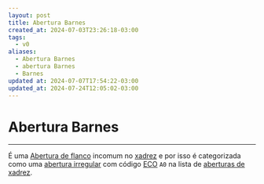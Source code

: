 ```yaml
---
layout: post
title: Abertura Barnes
created_at: 2024-07-03T23:26:18-03:00
tags:
  - v0
aliases:
  - Abertura Barnes
  - abertura Barnes
  - Barnes
updated at: 2024-07-07T17:54:22-03:00
updated_at: 2024-07-24T12:05:02-03:00
---
```

# Abertura Barnes
----

É uma [Abertura de flanco](_draft/2024/07/2024-07-06-Aberturas_de_flanco.md) incomum no [xadrez](../../../sementes/2024/07/2024-07-06-Xadrez.md) e por isso é categorizada como uma [abertura irregular](../../../sementes/2024/07/2024-07-06-Aberturas_irregulares.md) com código [ECO](../../../sementes/2024/07/2024-07-07-Encyclopaedia_of_Chess_Openings.md) `A0` na lista de [aberturas de xadrez](_draft/2024/07/2024-07-06-Aberturas_de_xadrez.md).